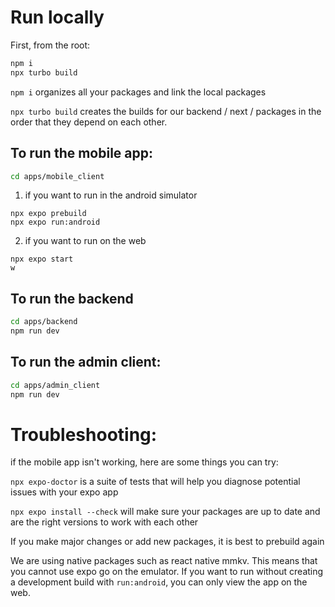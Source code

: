 # Run locally

First, from the root:

```bash
npm i
npx turbo build
```

`npm i` organizes all your packages and link the local packages

`npx turbo build` creates the builds for our backend / next / packages in the order that they depend on each other.

## To run the mobile app:

``` bash
cd apps/mobile_client
```

1. if you want to run in the android simulator

```
npx expo prebuild
npx expo run:android
```

2. if you want to run on the web

```
npx expo start
w
```

## To run the backend

```bash
cd apps/backend
npm run dev
```

## To run the admin client:

``` bash
cd apps/admin_client
npm run dev
```

# Troubleshooting:

if the mobile app isn't working, here are some things you can try:

`npx expo-doctor` is a suite of tests that will help you diagnose potential issues with your expo app

`npx expo install --check` will make sure your packages are up to date and are the right versions to work with each other

If you make major changes or add new packages, it is best to prebuild again

We are using native packages such as react native mmkv. This means that you cannot use expo go on the emulator. If you want to run without creating a development build with `run:android`, you can only view the app on the web.

